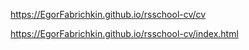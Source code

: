 https://EgorFabrichkin.github.io/rsschool-cv/cv

https://EgorFabrichkin.github.io/rsschool-cv/index.html

